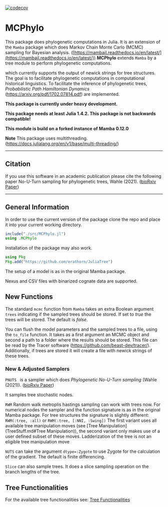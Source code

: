 [![codecov](https://codecov.io/gh/erathorn/MCPhylo.jl/branch/master/graph/badge.svg?token=05DQRGQAIK)](https://codecov.io/gh/erathorn/MCPhylo.jl)

# MCPhylo

This package does phylogenetic computations in Julia. It is an extension of the `Mamba` package which does Markov Chain Monte Carlo (MCMC) sampling for Bayesian analysis. ([https://mambajl.readthedocs.io/en/latest/](https://mambajl.readthedocs.io/en/latest/))
**MCPhylo** extends `Mamba` by a tree module to perform phylogenetic computations.

which currently supports the output of newick strings for tree structures.
The goal is to facilitate phylogenetic computations in computational historical
linguistics. To facilitate the inference of phylogenetic trees,
_Probabilistic Path Hamiltonian Dynamics_ (https://arxiv.org/pdf/1702.07814.pdf)
are implemented.

**This package is currently under heavy development.**

**This package needs at least Julia 1.4.2. This package is not backwards compatible!**

**This module is build on a forked instance of Mamba 0.12.0**

**Note** This package uses multithreading. (https://docs.julialang.org/en/v1/base/multi-threading/)

------

## Citation

If you use this software in an academic publication please cite the following paper
No-U-Turn sampling for phylogenetic trees, Wahle (2021).  ([bioRxiv Paper](https://doi.org/10.1101/2021.03.16.435623))

------

## General Information

In order to use the current version of the package clone the repo and place it into your current working directory.

```julia
include("./src/MCPhylo.jl")
using .MCPhylo
```

Installation of the package may also work.

```julia
using Pkg
Pkg.add("https://github.com/erathorn/JuliaTree")
```


The setup of a model is as in the original Mamba package.

Nexus and CSV files with binarized cognate data are supported.

## New Functions

The standard `mcmc` function from `Mamba` takes an extra Boolean argument `trees` indicating if the sampled trees should be stored. If set to _true_ the trees will be stored. The default is _false_.

You can flush the model parameters and the sampled trees to a file, using the `to_file` function. It takes as a first argument an MCMC object and second a path to a folder where the results should be stored. This file can be read by the Tracer software (https://github.com/beast-dev/tracer/). Additionally, if trees are stored it will create a file with newick strings of these trees.

### New & Adjusted Samplers

`PNUTS ` is a sampler which does *Phylogenetic No-U-Turn sampling* (Wahle (2021)).  ([bioRxiv Paper](https://doi.org/10.1101/2021.03.16.435623))

 It samples tree stochastic nodes.

`RWM` Random walk metroplis hastings sampling can work with trees now. For numerical nodes the sampler and the function signature is as in the original Mamba package. For tree structures the signature is slightly different: `RWM(:tree, :all)` or `RWM(:tree, [:NNI, :Swing])` The first variant uses all available tree manipulation moves (see [Tree Manipulation](TreeStuff.md#Tree Manipulation)), the second variant only makes use of a user defined subset of these moves. Ladderization of the tree is not an eligible tree manipulation move

`NUTS` can take the argument `dtype=:Zygote` to use Zygote for the calculation of the gradient. The default is finite differencing.

`Slice` can also sample trees. It does a slice sampling operation on the branch lengths of the tree.
## Tree Functionalities

For the available tree functionalities see: [Tree Functionalities](TreeStuff.md)
